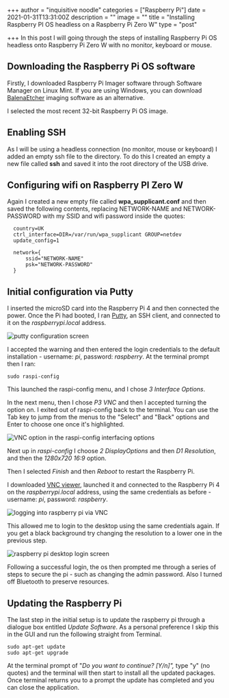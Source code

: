 +++
author = "inquisitive noodle"
categories = ["Raspberry Pi"]
date = 2021-01-31T13:31:00Z
description = ""
image = ""
title = "Installing Raspberry PI OS headless on a Raspberry Pi Zero W"
type = "post"

+++
In this post I will going through the steps of installing Raspberry Pi OS headless onto Raspberry Pi Zero W with no monitor, keyboard or mouse.

## Downloading the Raspberry Pi OS software

Firstly, I downloaded Raspberry Pi Imager software through Software Manager on Linux Mint.  If you are using Windows, you can download [BalenaEtcher](https://www.balena.io/etcher/) imaging software as an alternative.

I selected the most recent 32-bit Raspberry Pi OS image.

## Enabling SSH

As I will be using a headless connection (no monitor, mouse or keyboard) I added an empty ssh file to the directory. To do this I created an empty a new file called **ssh** and saved it into the root directory of the USB drive.

## Configuring wifi on Raspberry PI Zero W

Again I created a new empty file called **wpa_supplicant.conf** and then saved the following contents, replacing NETWORK-NAME and NETWORK-PASSWORD with my SSID and wifi password inside the quotes:

      country=UK
      ctrl_interface=DIR=/var/run/wpa_supplicant GROUP=netdev
      update_config=1
    
      network={
          ssid="NETWORK-NAME"
          psk="NETWORK-PASSWORD"
      }
    

## Initial configuration via Putty

I inserted the microSD card into the Raspberry Pi 4 and then connected the power. Once the Pi had booted, I ran [Putty](https://www.chiark.greenend.org.uk/\~sgtatham/putty/), an SSH client, and connected to it on the _raspberrypi.local_ address.

![putty configuration screen](/images/putty-login.PNG "putty configuration screen")

I accepted the warning and then entered the login credentials to the default installation - username: _pi_, password: _raspberry_. At the terminal prompt then I ran:

    sudo raspi-config

This launched the raspi-config menu, and I chose _3 Interface Options_.

In the next menu, then I chose _P3 VNC_ and then I accepted turning the option on. I exited out of raspi-config back to the terminal. You can use the Tab key to jump from the menus to the "Select" and "Back" options and Enter to choose one once it's highlighted.

![VNC option in the raspi-config interfacing options](/images/vnc-option.PNG "VNC option in the raspi-config interfacing options")

Next up in _raspi-config_ I choose _2 DisplayOptions_ and then _D1 Resolution_, and then the _1280x720 16:9_ option.

Then I selected _Finish_ and then _Reboot_ to restart the Raspberry Pi.

I downloaded [VNC viewer](https://www.realvnc.com/en/connect/download/viewer/), launched it and connected to the Raspberry Pi 4 on the _raspberrypi.local_ address, using the same credentials as before - username: _pi_, password: _raspberry_.

![logging into raspberry pi via VNC](/images/vnc-login.PNG "logging into raspberry pi via VNC")

This allowed me to login to the desktop using the same credentials again. If you get a black background try changing the resolution to a lower one in the previous step.

![raspberry pi desktop login screen](/images/desktop-login.png "raspberry pi desktop login screen")

Following a successful login, the os then prompted me through a series of steps to secure the pi - such as changing the admin password.  Also I turned off Bluetooth to preserve resources.

## Updating the Raspberry Pi

The last step in the initial setup is to update the raspberry pi through a dialogue box entitled _Update Software_. As a personal preference I skip this in the GUI and run the following straight from Terminal.

    sudo apt-get update
    sudo apt-get upgrade

At the terminal prompt of "_Do you want to continue? \[Y/n\]",_ type "y" (no quotes) and the terminal will then start to install all the updated packages. Once terminal returns you to a prompt the update has completed and you can close the application.